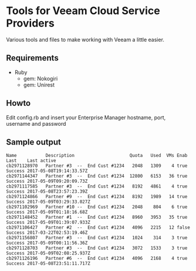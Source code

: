 # Tools for Veeam Cloud Service Providers 

Various tools and files to make working with Veeam a little easier.


## Requirements

- Ruby
  - gem: Nokogiri
  - gem: Unirest

## Howto

Edit config.rb and insert your Enterprise Manager hostname, port, username and password


## Sample output

```
Name           Description                     Quota   Used  VMs Enab  Last    Last active
cb2971128970   Partner #3  --  End Cust #1234   2048   1309    4 true  Success 2017-05-08T19:14:33.57Z
cb2971144347   Partner #3  --  End Cust #1234  12800   6153   36 true  Success 2017-05-09T09:20:09.73Z
cb2971117585   Partner #3  --  End Cust #1234   8192   4861    4 true  Success 2017-05-08T23:57:23.39Z
cb2971124866   Partner #9  --  End Cust #1234   8192   1989   14 true  Success 2017-05-09T03:29:33.027Z
cb2971102969   Partner #10 --  End Cust #1234   2048    804    6 true  Success 2017-05-09T01:18:16.68Z
cb2971148452   Partner #1  --  End Cust #1234   8960   3953   35 true  Success 2017-05-09T01:39:07.933Z
cb2971106427   Partner #2  --  End Cust #1234   4096   2215   12 false Success 2017-03-22T02:53:19.46Z
cb2971156807   Partner #3  --  End Cust #1234   1024    314    3 true  Success 2017-05-09T00:11:56.36Z
cb2971128703   Partner #3  --  End Cust #1234   3072   1533    3 true  Success 2017-05-09T02:08:25.937Z
cb2971126196   Partner #6  --  End Cust #1234   4096   2168    4 true  Success 2017-05-08T23:51:11.717Z
```
